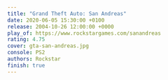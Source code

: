 ```yaml
---
title: "Grand Theft Auto: San Andreas"
date: 2020-06-05 15:30:00 +0100
release: 2004-10-26 12:00:00 +0000
play_of: https://www.rockstargames.com/sanandreas
rating: 4.75
cover: gta-san-andreas.jpg
console: PS2
authors: Rockstar
finish: true
---
```

